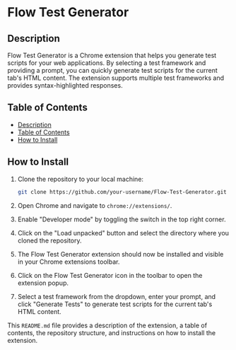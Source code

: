# Flow Test Generator

## Description

Flow Test Generator is a Chrome extension that helps you generate test scripts for your web applications. By selecting a test framework and providing a prompt, you can quickly generate test scripts for the current tab's HTML content. The extension supports multiple test frameworks and provides syntax-highlighted responses.

## Table of Contents

- [Description](#description)
- [Table of Contents](#table-of-contents)
- [How to Install](#how-to-install)

## How to Install

1. Clone the repository to your local machine:

   ```sh
   git clone https://github.com/your-username/Flow-Test-Generator.git
   ```

2. Open Chrome and navigate to `chrome://extensions/`.
3. Enable "Developer mode" by toggling the switch in the top right corner.
4. Click on the "Load unpacked" button and select the directory where you cloned the repository.
5. The Flow Test Generator extension should now be installed and visible in your Chrome extensions toolbar.
6. Click on the Flow Test Generator icon in the toolbar to open the extension popup.
7. Select a test framework from the dropdown, enter your prompt, and click "Generate Tests" to generate test scripts for the current tab's HTML content.

This `README.md` file provides a description of the extension, a table of contents, the repository structure, and instructions on how to install the extension.
